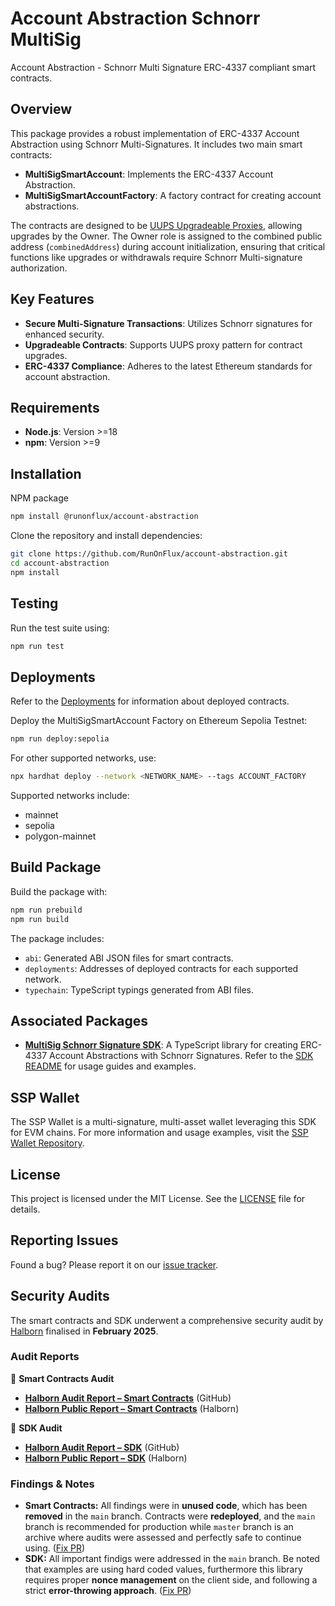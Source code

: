 # Account Abstraction Schnorr MultiSig

Account Abstraction - Schnorr Multi Signature ERC-4337 compliant smart contracts.

## Overview

This package provides a robust implementation of ERC-4337 Account Abstraction using Schnorr Multi-Signatures. It includes two main smart contracts:

- **MultiSigSmartAccount**: Implements the ERC-4337 Account Abstraction.
- **MultiSigSmartAccountFactory**: A factory contract for creating account abstractions.

The contracts are designed to be [UUPS Upgradeable Proxies](https://docs.openzeppelin.com/contracts/5.x/api/proxy#UUPSUpgradeable), allowing upgrades by the Owner. The Owner role is assigned to the combined public address (`combinedAddress`) during account initialization, ensuring that critical functions like upgrades or withdrawals require Schnorr Multi-signature authorization.

## Key Features

- **Secure Multi-Signature Transactions**: Utilizes Schnorr signatures for enhanced security.
- **Upgradeable Contracts**: Supports UUPS proxy pattern for contract upgrades.
- **ERC-4337 Compliance**: Adheres to the latest Ethereum standards for account abstraction.

## Requirements

- **Node.js**: Version >=18
- **npm**: Version >=9

## Installation

NPM package

```bash
npm install @runonflux/account-abstraction
```

Clone the repository and install dependencies:

```bash
git clone https://github.com/RunOnFlux/account-abstraction.git
cd account-abstraction
npm install
```

## Testing

Run the test suite using:

```bash
npm run test
```

## Deployments

Refer to the [Deployments](./deployments.md) for information about deployed contracts.

Deploy the MultiSigSmartAccount Factory on Ethereum Sepolia Testnet:

```bash
npm run deploy:sepolia
```

For other supported networks, use:

```bash
npx hardhat deploy --network <NETWORK_NAME> --tags ACCOUNT_FACTORY
```

Supported networks include:
- mainnet
- sepolia
- polygon-mainnet

## Build Package

Build the package with:

```bash
npm run prebuild
npm run build
```

The package includes:
- `abi`: Generated ABI JSON files for smart contracts.
- `deployments`: Addresses of deployed contracts for each supported network.
- `typechain`: TypeScript typings generated from ABI files.

## Associated Packages

- **[MultiSig Schnorr Signature SDK](https://www.npmjs.com/package/@runonflux/aa-schnorr-multisig-sdk)**: A TypeScript library for creating ERC-4337 Account Abstractions with Schnorr Signatures. Refer to the [SDK README](https://github.com/RunOnFlux/account-abstraction/tree/main/aa-schnorr-multisig-sdk) for usage guides and examples.

## SSP Wallet

The SSP Wallet is a multi-signature, multi-asset wallet leveraging this SDK for EVM chains. For more information and usage examples, visit the [SSP Wallet Repository](https://github.com/RunOnFlux/ssp-wallet).

## License

This project is licensed under the MIT License. See the [LICENSE](./LICENSE) file for details.

## Reporting Issues

Found a bug? Please report it on our [issue tracker](https://github.com/RunOnFlux/account-abstraction/issues).

## Security Audits  

The smart contracts and SDK underwent a comprehensive security audit by [Halborn](https://halborn.com/) finalised in **February 2025**.  

### Audit Reports  

📄 **Smart Contracts Audit**  
- **[Halborn Audit Report – Smart Contracts](https://github.com/RunOnFlux/account-abstraction/blob/main/Account_Abstraction_Schnorr_MultiSig_SmartContracts_SecAudit_HALBORN.pdf)** (GitHub)  
- **[Halborn Public Report – Smart Contracts](https://www.halborn.com/audits/influx-technologies/account-abstraction-schnorr-multisig)** (Halborn)  

📄 **SDK Audit**  
- **[Halborn Audit Report – SDK](https://github.com/RunOnFlux/account-abstraction/blob/main/Account_Abstraction_Schnorr_MultiSig_SDK_SecAudit_HALBORN.pdf)** (GitHub)  
- **[Halborn Public Report – SDK](https://www.halborn.com/audits/influx-technologies/account-abstraction-schnorr-signatures-sdk)** (Halborn)  


### Findings & Notes

- **Smart Contracts:** All findings were in **unused code**, which has been **removed** in the `main` branch. Contracts were **redeployed**, and the `main` branch is recommended for production while `master` branch is an archive where audits were assessed and perfectly safe to continue using. ([Fix PR](https://github.com/RunOnFlux/account-abstraction/pull/15))  
- **SDK:** All important findigs were addressed in the `main` branch. Be noted that examples are using hard coded values, furthermore this library requires proper **nonce management** on the client side, and following a strict **error-throwing approach**. ([Fix PR](https://github.com/RunOnFlux/account-abstraction/pull/17))  
